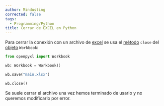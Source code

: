 ```yaml
---
author: Mindusting
corrected: false
tags:
  - Programming/Python
title: Cerrar de EXCEL en Python
---
```


Para cerrar la conexión con un archivo de [excel](../../office/EXCEL/excel.md) se usa el [método](../classes/py_method.md) `close` del [objeto](../py_class.md) `Workbook`:

```py
from openpyxl import Workbook

wb: Workbook = Workbook()

wb.save("main.xlsx")

wb.close()
```

Se suele cerrar el archivo una vez hemos terminado de usarlo y no queremos modificarlo por error.
